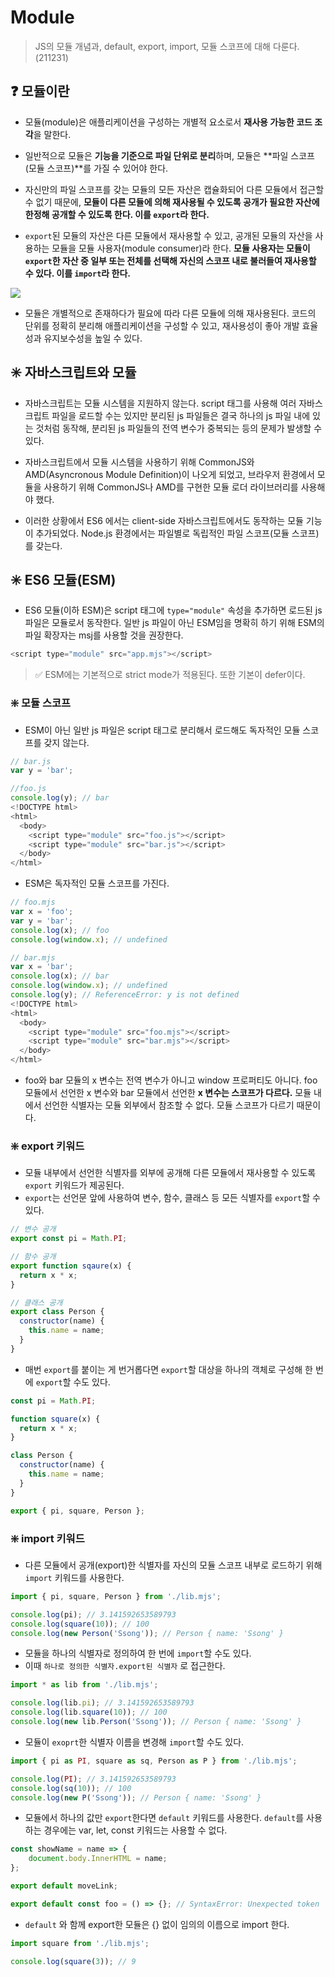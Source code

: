 # Module
> JS의 모듈 개념과, default, export, import, 모듈 스코프에 대해 다룬다.(211231)

## ❓ 모듈이란
- 모듈(module)은 애플리케이션을 구성하는 개별적 요소로서 **재사용 가능한 코드 조각**을 말한다. 
- 일반적으로 모듈은 **기능을 기준으로 파일 단위로 분리**하며, 모듈은 **파일 스코프(모듈 스코프)**를 가질 수 있어야 한다.

- 자신만의 파일 스코프를 갖는 모듈의 모든 자산은 캡슐화되어 다른 모듈에서 접근할 수 없기 때문에, **모듈이 다른 모듈에 의해 재사용될 수 있도록 공개가 필요한 자산에 한정해 공개할 수 있도록 한다. 이를 `export`라 한다.**

- `export`된 모듈의 자산은 다른 모듈에서 재사용할 수 있고, 공개된 모듈의 자산을 사용하는 모듈을 모듈 사용자(module consumer)라 한다. **모듈 사용자는 모듈이 `export`한 자산 중 일부 또는 전체를 선택해 자신의 스코프 내로 불러들여 재사용할 수 있다. 이를 `import`라 한다.**

![](https://images.velog.io/images/songjy377/post/7438cf4c-4a3a-417e-babd-42e65d25fa93/image.png)

- 모듈은 개별적으로 존재하다가 필요에 따라 다른 모듈에 의해 재사용된다. 코드의 단위를 정확히 분리해 애플리케이션을 구성할 수 있고, 재사용성이 좋아 개발 효율성과 유지보수성을 높일 수 있다.

## ✳️ 자바스크립트와 모듈
- 자바스크립트는 모듈 시스템을 지원하지 않는다. script 태그를 사용해 여러 자바스크립트 파일을 로드할 수는 있지만 분리된 js 파일들은 결국 하나의 js 파일 내에 있는 것처럼 동작해, 분리된 js 파일들의 전역 변수가 중복되는 등의 문제가 발생할 수 있다.

- 자바스크립트에서 모듈 시스템을 사용하기 위해 CommonJS와 AMD(Asyncronous Module Definition)이 나오게 되었고, 브라우저 환경에서 모듈을 사용하기 위해 CommonJS나 AMD를 구현한 모듈 로더 라이브러리를 사용해야 했다.

- 이러한 상황에서 ES6 에서는 client-side 자바스크립트에서도 동작하는 모듈 기능이 추가되었다. Node.js 환경에서는 파일별로 독립적인 파일 스코프(모듈 스코프)를 갖는다.

## ✳️ ES6 모듈(ESM)
- ES6 모듈(이하 ESM)은 script 태그에 `type="module"` 속성을 추가하면 로드된 js 파일은 모듈로서 동작한다. 일반 js 파일이 아닌 ESM임을 명확히 하기 위해 ESM의 파일 확장자는 msj를 사용할 것을 권장한다.
```js
<script type="module" src="app.mjs"></script>
```
> ✅ ESM에는 기본적으로 strict mode가 적용된다.  또한 기본이 defer이다.

### ❇️ 모듈 스코프
- ESM이 아닌 일반 js 파일은 script 태그로 분리해서 로드해도 독자적인 모듈 스코프를 갖지 않는다.
```js
// bar.js
var y = 'bar';

//foo.js
console.log(y); // bar
<!DOCTYPE html>
<html>
  <body>
    <script type="module" src="foo.js"></script>
    <script type="module" src="bar.js"></script>
  </body>
</html>
```
- ESM은 독자적인 모듈 스코프를 가진다. 
```js
// foo.mjs
var x = 'foo';
var y = 'bar';
console.log(x); // foo
console.log(window.x); // undefined

// bar.mjs
var x = 'bar';
console.log(x); // bar
console.log(window.x); // undefined
console.log(y); // ReferenceError: y is not defined
<!DOCTYPE html>
<html>
  <body>
    <script type="module" src="foo.mjs"></script>
    <script type="module" src="bar.mjs"></script>
  </body>
</html>
```

- foo와 bar 모듈의 x 변수는 전역 변수가 아니고 window 프로퍼티도 아니다. foo 모듈에서 선언한 x 변수와 bar 모듈에서 선언한 **x 변수는 스코프가 다르다.** 모듈 내에서 선언한 식별자는 모듈 외부에서 참조할 수 없다. 모듈 스코프가 다르기 때문이다.

### ❇️ export 키워드
- 모듈 내부에서 선언한 식별자를 외부에 공개해 다른 모듈에서 재사용할 수 있도록 `export` 키워드가 제공된다.
- `export`는 선언문 앞에 사용하여 변수, 함수, 클래스 등 모든 식별자를 `export`할 수 있다.
```js
// 변수 공개
export const pi = Math.PI;

// 함수 공개
export function sqaure(x) {
  return x * x;
}

// 클래스 공개
export class Person {
  constructor(name) {
    this.name = name;
  }
}
```
- 매번 `export`를 붙이는 게 번거롭다면 `export`할 대상을 하나의 객체로 구성해 한 번에 `export`할 수도 있다.
```js
const pi = Math.PI;

function square(x) {
  return x * x;
}

class Person {
  constructor(name) {
    this.name = name;
  }
}

export { pi, square, Person };
```

### ❇️ import 키워드
- 다른 모듈에서 공개(export)한 식별자를 자신의 모듈 스코프 내부로 로드하기 위해 `import` 키워드를 사용한다.
```js
import { pi, square, Person } from './lib.mjs';

console.log(pi); // 3.141592653589793
console.log(square(10)); // 100
console.log(new Person('Ssong')); // Person { name: 'Ssong' }
```
- 모듈을 하나의 식별자로 정의하여 한 번에 `import`할 수도 있다.
- 이때 `하나로 정의한 식별자.export된 식별자` 로 접근한다.
```js
import * as lib from './lib.mjs';

console.log(lib.pi); // 3.141592653589793
console.log(lib.square(10)); // 100
console.log(new lib.Person('Ssong')); // Person { name: 'Ssong' }
```

- 모듈이 `exoprt`한 식별자 이름을 변경해 `import`할 수도 있다.
```js
import { pi as PI, square as sq, Person as P } from './lib.mjs';

console.log(PI); // 3.141592653589793
console.log(sq(10)); // 100
console.log(new P('Ssong')); // Person { name: 'Ssong' }
```

- 모듈에서 하나의 값만 `export`한다면 `default` 키워드를 사용한다. `default`를 사용하는 경우에는 var, let, const 키워드는 사용할 수 없다.
```js
const showName = name => {
    document.body.InnerHTML = name;
};

export default moveLink;

export default const foo = () => {}; // SyntaxError: Unexpected token 'const'
```
- `default` 와 함께 export한 모듈은 {} 없이 임의의 이름으로 import 한다.
```js
import square from './lib.mjs';

console.log(square(3)); // 9
```

